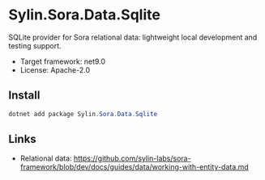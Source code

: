 # Sylin.Sora.Data.Sqlite

SQLite provider for Sora relational data: lightweight local development and testing support.

- Target framework: net9.0
- License: Apache-2.0

## Install

```powershell
dotnet add package Sylin.Sora.Data.Sqlite
```

## Links
- Relational data: https://github.com/sylin-labs/sora-framework/blob/dev/docs/guides/data/working-with-entity-data.md
